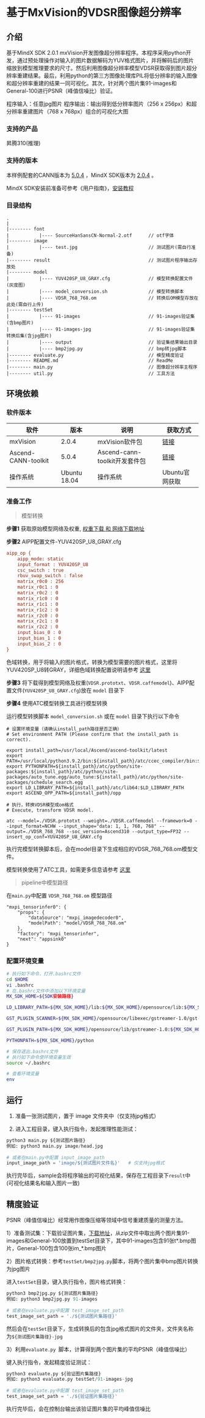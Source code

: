 # 基于MxVision的VDSR图像超分辨率

## 介绍

基于MindX SDK 2.0.1 mxVision开发图像超分辨率程序。本程序采用python开发，通过预处理操作对输入的图片数据解码为YUV格式图片，并将解码后的图片缩放到模型推理要求的尺寸。然后利用图像超分辨率模型VDSR获取得到图片超分辨率重建结果。最后，利用python的第三方图像处理库PIL将低分辨率的输入图像和超分辨率重建的结果一同可视化。其次，针对两个图片集91-images和General-100进行PSNR（峰值信噪比）验证。

程序输入：任意jpg图片
程序输出：输出得到低分辨率图片（256 x 256px）和超分辨率重建图片（768 x 768px）组合的可视化大图

### 支持的产品

昇腾310(推理)

### 支持的版本

本样例配套的CANN版本为 [5.0.4](https://www.hiascend.com/software/cann/commercial) ，MindX SDK版本为 [2.0.4](https://www.hiascend.com/software/Mindx-sdk) 。

MindX SDK安装前准备可参考《用户指南》，[安装教程](https://gitee.com/ascend/mindxsdk-referenceapps/blob/master/docs/quickStart/1-1安装SDK开发套件.md)

### 目录结构

```
.
|
|-------- font
|           |---- SourceHanSansCN-Normal-2.otf      // otf字体
|-------- image
|           |---- test.jpg                          // 测试图片(需自行准备)
|-------- result                                    // 测试图片程序输出存放处
|-------- model
|           |---- YUV420SP_U8_GRAY.cfg              // 模型转换配置文件(灰度图)
|           |---- model_conversion.sh               // 模型转换脚本
|           |---- VDSR_768_768.om                   // 转换后OM模型存放在此处(需自行上传)
|-------- testSet
|           |---- 91-images                         // 91-images验证集(含bmp图片)
|           |---- 91-images-jpg                     // 91-images验证集转换后集(含jpg图片)
|           |---- output                            // 验证集结果输出目录
|           |---- bmp2jpg.py                        // bmp转jpg脚本
|-------- evaluate.py                               // 模型精度验证
|-------- README.md                                 // ReadMe
|-------- main.py                                   // 图像超分辨率主程序
|-------- util.py                                   // 工具方法

```



## 环境依赖 

### 软件版本

| 软件                | 版本         | 说明                          | 获取方式                                                     |
| ------------------- | ------------ | ----------------------------- | ------------------------------------------------------------ |
| mxVision            | 2.0.4        | mxVision软件包                | [链接](https://www.hiascend.com/software/Mindx-sdk) |
| Ascend-CANN-toolkit | 5.0.4        | Ascend-cann-toolkit开发套件包 | [链接](https://www.hiascend.com/software/cann/commercial)    |
| 操作系统            | Ubuntu 18.04 | 操作系统                      | Ubuntu官网获取                                               |

### 准备工作

> 模型转换

**步骤1** 获取原始模型网络及权重, [权重下载 和 网络下载地址](https://mindx.sdk.obs.cn-north-4.myhuaweicloud.com/mindxsdk-referenceapps%20/contrib/SuperResolution/model.zip)

**步骤2** AIPP配置文件-YUV420SP_U8_GRAY.cfg

```cfg
aipp_op {
    aipp_mode: static
    input_format : YUV420SP_U8
    csc_switch : true
    rbuv_swap_switch : false
    matrix_r0c0 : 256
    matrix_r0c1 : 0
    matrix_r0c2 : 0
    matrix_r1c0 : 0
    matrix_r1c1 : 0
    matrix_r1c2 : 0
    matrix_r2c0 : 0
    matrix_r2c1 : 0
    matrix_r2c2 : 0
    input_bias_0 : 0
    input_bias_1 : 0
    input_bias_2 : 0
}
```

色域转换，用于将输入的图片格式，转换为模型需要的图片格式，这里将YUV420SP_U8转GRAY，详细色域转换配置说明请参考 [这里](https://support.huawei.com/enterprise/zh/doc/EDOC1100191944/3e66a3c#ZH-CN_TOPIC_0000001095142890)

**步骤3** 将下载得到模型网络及权重(`VDSR.prototxt`、`VDSR.caffemodel`)、AIPP配置文件(`YUV420SP_U8_GRAY.cfg`)放在 `model` 目录下

**步骤4** 使用ATC模型转换工具进行模型转换

运行模型转换脚本 `model_conversion.sh` 或在 `model` 目录下执行以下命令

```
# 设置环境变量（请确认install_path路径是否正确）
# Set environment PATH (Please confirm that the install_path is correct).

export install_path=/usr/local/Ascend/ascend-toolkit/latest
export PATH=/usr/local/python3.9.2/bin:${install_path}/atc/ccec_compiler/bin:${install_path}/atc/bin:$PATH
export PYTHONPATH=${install_path}/atc/python/site-packages:${install_path}/atc/python/site-packages/auto_tune.egg/auto_tune:${install_path}/atc/python/site-packages/schedule_search.egg
export LD_LIBRARY_PATH=${install_path}/atc/lib64:$LD_LIBRARY_PATH
export ASCEND_OPP_PATH=${install_path}/opp

# 执行，转换VDSR模型成om格式
# Execute, transform VDSR model.

atc --model=./VDSR.prototxt --weight=./VDSR.caffemodel --framework=0 --input_format=NCHW --input_shape="data: 1, 1, 768, 768" --output=./VDSR_768_768 --soc_version=Ascend310 --output_type=FP32 --insert_op_conf=YUV420SP_U8_GRAY.cfg
```

执行完模型转换脚本后，会在model目录下生成相应的VDSR_768_768.om模型文件。

模型转换使用了ATC工具，如需更多信息请参考 [这里](https://gitee.com/ascend/docs-openmind/blob/master/guide/mindx/sdk/tutorials/%E5%8F%82%E8%80%83%E8%B5%84%E6%96%99.md)

> pipeline中模型路径

在`main.py`中配置 `VDSR_768_768.om` 模型路径

```
"mxpi_tensorinfer0": {
    "props": {
        "dataSource": "mxpi_imagedecoder0",
        "modelPath": "model/VDSR_768_768.om"
    },
    "factory": "mxpi_tensorinfer",
    "next": "appsink0"
}
```

### 配置环境变量

```bash
# 执行如下命令，打开.bashrc文件
cd $HOME
vi .bashrc
# 在.bashrc文件中添加以下环境变量
MX_SDK_HOME=${SDK安装路径}

LD_LIBRARY_PATH=${MX_SDK_HOME}/lib:${MX_SDK_HOME}/opensource/lib:${MX_SDK_HOME}/opensource/lib64:/usr/local/Ascend/ascend-toolkit/latest/acllib/lib64:/usr/local/Ascend/driver/lib64/

GST_PLUGIN_SCANNER=${MX_SDK_HOME}/opensource/libexec/gstreamer-1.0/gst-plugin-scanner

GST_PLUGIN_PATH=${MX_SDK_HOME}/opensource/lib/gstreamer-1.0:${MX_SDK_HOME}/lib/plugins

PYTHONPATH=${MX_SDK_HOME}/python

# 保存退出.bashrc文件
# 执行如下命令使环境变量生效
source ~/.bashrc

# 查看环境变量
env
```

## 运行

1) 准备一张测试图片，置于 image 文件夹中（仅支持jpg格式）

2) 进入工程目录，键入执行指令，发起推理性能测试：

```python
python3 main.py ${测试图片路径}
例如: python3 main.py image/head.jpg
    
# 或者在main.py中配置 input_image_path 
input_image_path = 'image/${测试图片文件名}'   # 仅支持jpg格式
```

执行完毕后，sample会将程序输出的可视化结果，保存在工程目录下`result`中 (可视化结果名和输入图片一致)



## 精度验证

PSNR（峰值信噪比）经常用作图像压缩等领域中信号重建质量的测量方法。

1）准备测试集：下载验证图片集，[下载地址](https://mindx.sdk.obs.cn-north-4.myhuaweicloud.com/mindxsdk-referenceapps%20/contrib/SuperResolution/testImageSet.zip)，从zip文件中取出两个图片集91-images和General-100放置到testSet目录下，其中91-images包含91张t\*.bmp图片，General-100包含100张im_\*.bmp图片

2）图片格式转换：参考`testSet/bmp2jpg.py`脚本，将两个图片集中bmp图片转换为jpg图片

进入`testSet`目录，键入执行指令，图片格式转换：

```python
python3 bmp2jpg.py ${测试图片集路径}
例如: python3 bmp2jpg.py 91-images
    
# 或者在evaluate.py中配置 test_image_set_path 
test_image_set_path = './${测试图片集路径}'
```

然后会在`testSet`目录下，生成转换后的包含jpg格式图片的文件夹，文件夹名称为`${测试图片集路径}-jpg`

3）利用`evaluate.py `脚本，计算得到两个图片集的平均PSNR（峰值信噪比）

键入执行指令，发起精度验证测试：

```python
python3 evaluate.py ${验证图片集路径}
例如: python3 evaluate.py testSet/91-images-jpg
    
# 或者在evaluate.py中配置 test_image_set_path 
test_image_set_path = './${验证图片集路径}'
```

执行完毕后，会在控制台输出该验证图片集的平均峰值信噪比
